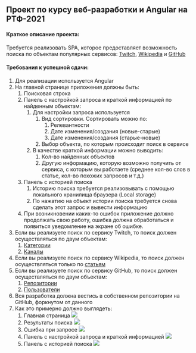 ## Проект по курсу веб-разработки и Angular на РТФ-2021

#### Краткое описание проекта:

Требуется реализовать SPA, которое предоставляет возможность поиска по объектам популярных сервисов: [Twitch](https://www.twitch.tv/), [Wikipedia](https://ru.wikipedia.org/) и [GitHub](https://github.com/)

#### Требования к успешной сдачи:

1. Для реализации используется Angular
2. На главной странице приложения должны быть:
   1. Поисковая строка
   2. Панель с настройкой запроса и краткой информацией по найденным объектам:
      1. Для настройки запроса используется
         1. Вид сортировки. Сортировать можно по:
            1. Релевантности
            2. Дате изменения/создания (новые-старые)
            3. Дате изменения/создания (старые-новые)
         2. Выбор объекта, по которым происходит поиск в сервисе
      2. В качестве краткой информации можно выводить:
         1. Кол-во найденных объектов
         2. Другую информацию, которую возможно получить от сервиса, с которым вы работаете (среднее кол-во слов в статье, кол-во похожих запросов и т.д.)
   3. Панель с историей поиска
      1. Историю поиска требуется реализовывать с помощью локального хранилища браузера (Local storage)
      2. По нажатию на объект истории поиска требуется снова сделать этот запрос и вывести информацию
   4. При возникновении каких-то ошибок приложение должно продолжать свою работу, ошибка должна обработаться и появиться уведомление на экране об ошибке.
3. Если вы реализуете поиск по сервису Twitch, то поиск должен осуществляться по двум объектам:
   1. [Категории](https://dev.twitch.tv/docs/api/reference#search-categories)
   2. [Каналы](https://dev.twitch.tv/docs/api/reference#search-channels)
4. Если вы реализуете поиск по сервису Wikipedia, то поиск должен осуществляться только по [статьям](https://www.mediawiki.org/wiki/API:Search#GET_request)
5. Если вы реализуете поиск по сервису GitHub, то поиск должен осуществляться по двум объектам:
   1. [Репозитории](https://docs.github.com/en/rest/reference/search#search-repositories)
   2. [Пользователи](https://docs.github.com/en/rest/reference/search#search-users)
6. Вся разработка должна вестись в собственном репозитории на GitHub, форкнутом от данного
7. Как это примерно должно выглядеть:
   1. Главная страница
      ![](https://i.imgur.com/OE7ZA3H.png)
   2. Результаты поиска
      ![](https://i.imgur.com/m7hn9Ob.png)
   3. Ошибка при запросе
      ![](https://i.imgur.com/IGpiRRb.png)
   4. Панель с настройкой запроса и краткой информацией
      ![](https://i.imgur.com/RxyRm1z.png)
   5. Панель с историей поиска
      ![](https://i.imgur.com/77d6MRC.png)

